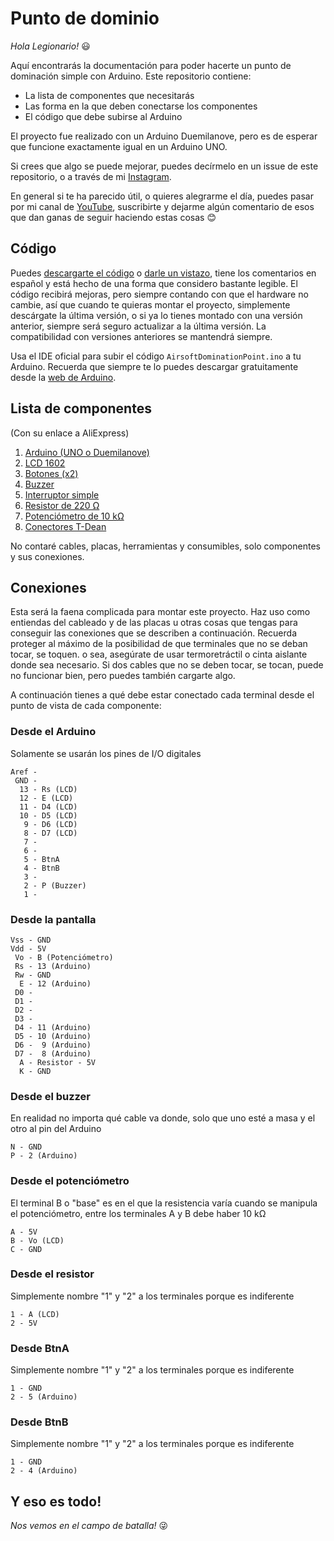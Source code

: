 # Punto de dominio

*Hola Legionario!*
:smiley:

Aquí encontrarás la documentación para poder hacerte un punto de dominación simple con Arduino. Este repositorio contiene:
- La lista de componentes que necesitarás
- Las forma en la que deben conectarse los componentes
- El código que debe subirse al Arduino

El proyecto fue realizado con un Arduino Duemilanove, pero es de esperar que funcione exactamente igual en un Arduino UNO.

Si crees que algo se puede mejorar, puedes decírmelo en un issue de este repositorio, o a través de mi [Instagram](https://www.instagram.com/el_legionario_airsoft/).

En general si te ha parecido útil, o quieres alegrarme el día, puedes pasar por mi canal de [YouTube](https://www.youtube.com/c/ElLegionario), suscribirte y dejarme algún comentario de esos que dan ganas de seguir haciendo estas cosas :blush:

## Código

Puedes [descargarte el código](https://github.com/albe89albe/AirsoftDominationPoint/archive/refs/heads/main.zip) o [darle un vistazo](AirsoftDominationPoint.ino), tiene los comentarios en español y está hecho de una forma que considero bastante legible. El código recibirá mejoras, pero siempre contando con que el hardware no cambie, así que cuando te quieras montar el proyecto, simplemente descárgate la última versión, o si ya lo tienes montado con una versión anterior, siempre será seguro actualizar a la última versión. La compatibilidad con versiones anteriores se mantendrá siempre.

Usa el IDE oficial para subir el código `AirsoftDominationPoint.ino` a tu Arduino. Recuerda que siempre te lo puedes descargar gratuitamente desde la [web de Arduino](https://www.arduino.cc/en/software).

## Lista de componentes
(Con su enlace a AliExpress)
1. [Arduino (UNO o Duemilanove)](https://a.aliexpress.com/_vtPUpc)
2. [LCD 1602](https://a.aliexpress.com/_u8qkKa)
3. [Botones (x2)](https://a.aliexpress.com/_uA1KFU)
4. [Buzzer](https://a.aliexpress.com/_uWV2no)
5. [Interruptor simple](https://a.aliexpress.com/_u8kcRY)
6. [Resistor de 220 &#x2126;](https://a.aliexpress.com/_u7olW2)
7. [Potenciómetro de 10 k&#x2126;](https://a.aliexpress.com/_v5eEvk)
8. [Conectores T-Dean](https://a.aliexpress.com/_v3uch8)

No contaré cables, placas, herramientas y consumibles, solo componentes y sus conexiones.

## Conexiones
Esta será la faena complicada para montar este proyecto. Haz uso como entiendas del cableado y de las placas u otras cosas que tengas para conseguir las conexiones que se describen a continuación. Recuerda proteger al máximo de la posibilidad de que terminales que no se deban tocar, se toquen. o sea, asegúrate de usar termoretráctil o cinta aislante donde sea necesario. Si dos cables que no se deben tocar, se tocan, puede no funcionar bien, pero puedes también cargarte algo.

A continuación tienes a qué debe estar conectado cada terminal desde el punto de vista de cada componente:
### Desde el Arduino
Solamente se usarán los pines de I/O digitales
```
Aref -
 GND -
  13 - Rs (LCD)
  12 - E (LCD)
  11 - D4 (LCD)
  10 - D5 (LCD)
   9 - D6 (LCD)
   8 - D7 (LCD)
   7 -
   6 -
   5 - BtnA
   4 - BtnB
   3 -
   2 - P (Buzzer)
   1 -
```
### Desde la pantalla
```
Vss - GND
Vdd - 5V
 Vo - B (Potenciómetro)
 Rs - 13 (Arduino)
 Rw - GND
  E - 12 (Arduino)
 D0 -
 D1 -
 D2 -
 D3 -
 D4 - 11 (Arduino)
 D5 - 10 (Arduino)
 D6 -  9 (Arduino)
 D7 -  8 (Arduino)
  A - Resistor - 5V
  K - GND
```
### Desde el buzzer
En realidad no importa qué cable va donde, solo que uno esté a masa y el otro al pin del Arduino
```
N - GND
P - 2 (Arduino)
```
### Desde el potenciómetro
El terminal B o "base" es en el que la resistencia varía cuando se manipula el potenciómetro, entre los terminales A y B debe haber 10 k&#x2126;
```
A - 5V
B - Vo (LCD)
C - GND
```
### Desde el resistor
Simplemente nombre "1" y "2" a los terminales porque es indiferente
```
1 - A (LCD)
2 - 5V
```
### Desde BtnA
Simplemente nombre "1" y "2" a los terminales porque es indiferente
```
1 - GND
2 - 5 (Arduino)
```
### Desde BtnB
Simplemente nombre "1" y "2" a los terminales porque es indiferente
```
1 - GND
2 - 4 (Arduino)
```

Y eso es todo!
--------------

*Nos vemos en el campo de batalla!* 
:stuck_out_tongue_winking_eye: